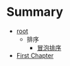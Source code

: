 # Summary

* [root](README.md)
  * 排序
    * [冒泡排序](mao-pao-pai-xu.md)
* [First Chapter](chapter1.md)

